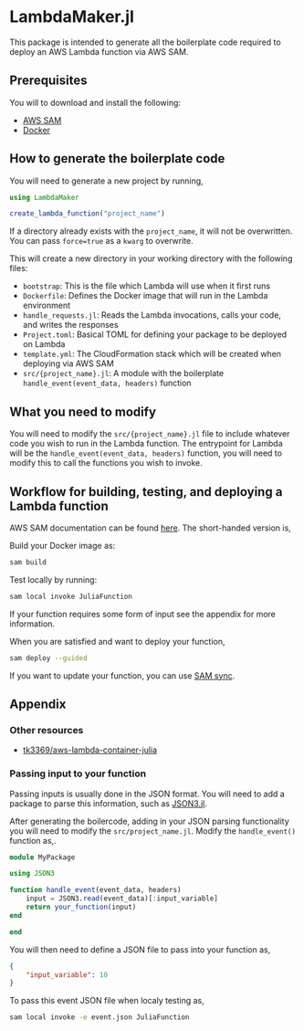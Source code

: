 # LambdaMaker.jl
This package is intended to generate all the boilerplate code required to deploy an AWS Lambda function via AWS SAM.

## Prerequisites
You will to download and install the following:

- [AWS SAM](https://aws.amazon.com/serverless/sam/)
- [Docker](https://www.docker.com/)

## How to generate the boilerplate code
You will need to generate a new project by running,

```julia
using LambdaMaker

create_lambda_function("project_name")
```

If a directory already exists with the `project_name`, it will not be overwritten.
You can pass `force=true` as a `kwarg` to overwrite.

This will create a new directory in your working directory with the following files:
- `bootstrap`: This is the file which Lambda will use when it first runs
- `Dockerfile`: Defines the Docker image that will run in the Lambda environment
- `handle_requests.jl`: Reads the Lambda invocations, calls your code, and writes the responses
- `Project.toml`: Basical TOML for defining your package to be deployed on Lambda
- `template.yml`: The CloudFormation stack which will be created when deploying via AWS SAM
- `src/{project_name}.jl`: A module with the boilerplate `handle_event(event_data, headers)` function

## What you need to modify
You will need to modify the `src/{project_name}.jl` file to include whatever code you wish to run in the Lambda function.
The entrypoint for Lambda will be the `handle_event(event_data, headers)` function, you will need to modify this to call the functions you wish to invoke.

## Workflow for building, testing, and deploying a Lambda function
AWS SAM documentation can be found [here](https://docs.aws.amazon.com/serverless-application-model/latest/developerguide/what-is-sam.html).
The short-handed version is,

Build your Docker image as:
```bash
sam build
```

Test locally by running:
```bash
sam local invoke JuliaFunction
```

If your function requires some form of input see the appendix for more information.

When you are satisfied and want to deploy your function,
```bash
sam deploy --guided
```

If you want to update your function, you can use [SAM sync](https://aws.amazon.com/blogs/compute/accelerating-serverless-development-with-aws-sam-accelerate/).


## Appendix

### Other resources
- [tk3369/aws-lambda-container-julia](https://github.com/tk3369/aws-lambda-container-julia)
### Passing input to your function
Passing inputs is usually done in the JSON format.
You will need to add a package to parse this information, such as [JSON3.jl](https://github.com/quinnj/JSON3.jl).

After generating the boilercode, adding in your JSON parsing functionality you will need to modify the `src/project_name.jl`.
Modify the `handle_event()` function as,.

```julia
module MyPackage

using JSON3

function handle_event(event_data, headers)
    input = JSON3.read(event_data)[:input_variable]
    return your_function(input)
end

end
```

You will then need to define a JSON file to pass into your function as,

```json
{
    "input_variable": 10
}
```

To pass this event JSON file when localy testing as,

```bash
sam local invoke -e event.json JuliaFunction
```
